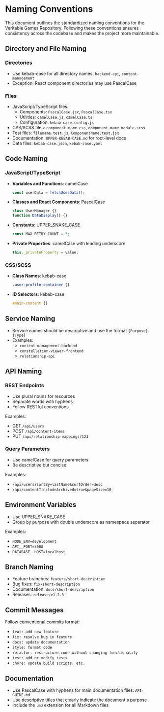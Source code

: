 # Naming Conventions

This document outlines the standardized naming conventions for the Veritable Games Repository. Following these conventions ensures consistency across the codebase and makes the project more maintainable.

## Directory and File Naming

### Directories

- Use kebab-case for all directory names: `backend-api`, `content-management`
- Exception: React component directories may use PascalCase

### Files

- JavaScript/TypeScript files:
  - Components: `PascalCase.jsx`, `PascalCase.tsx`
  - Utilities: `camelCase.js`, `camelCase.ts`
  - Configuration: `kebab-case.config.js`
- CSS/SCSS files: `component-name.css`, `component-name.module.scss`
- Test files: `filename.test.js`, `ComponentName.test.jsx`
- Documentation: `UPPER-KEBAB-CASE.md` for root-level docs
- Data files: `kebab-case.json`, `kebab-case.yaml`

## Code Naming

### JavaScript/TypeScript

- **Variables and Functions**: camelCase
  ```javascript
  const userData = fetchUserData();
  ```

- **Classes and React Components**: PascalCase
  ```javascript
  class UserManager {}
  function DataDisplay() {}
  ```

- **Constants**: UPPER_SNAKE_CASE
  ```javascript
  const MAX_RETRY_COUNT = 3;
  ```

- **Private Properties**: camelCase with leading underscore
  ```javascript
  this._privateProperty = value;
  ```

### CSS/SCSS

- **Class Names**: kebab-case
  ```css
  .user-profile-container {}
  ```

- **ID Selectors**: kebab-case
  ```css
  #main-content {}
  ```

## Service Naming

- Service names should be descriptive and use the format `{Purpose}-{Type}`
- Examples:
  - `content-management-backend`
  - `constellation-viewer-frontend`
  - `relationship-api`

## API Naming

### REST Endpoints

- Use plural nouns for resources
- Separate words with hyphens
- Follow RESTful conventions

Examples:
- GET `/api/users`
- POST `/api/content-items`
- PUT `/api/relationship-mappings/123`

### Query Parameters

- Use camelCase for query parameters
- Be descriptive but concise

Examples:
- `/api/users?sortBy=lastName&sortOrder=desc`
- `/api/content?includeArchived=true&pageSize=10`

## Environment Variables

- Use UPPER_SNAKE_CASE
- Group by purpose with double underscore as namespace separator

Examples:
- `NODE_ENV=development`
- `API__PORT=3000`
- `DATABASE__HOST=localhost`

## Branch Naming

- Feature branches: `feature/short-description`
- Bug fixes: `fix/short-description`
- Documentation: `docs/short-description`
- Releases: `release/v1.2.3`

## Commit Messages

Follow conventional commits format:
- `feat: add new feature`
- `fix: resolve bug in feature`
- `docs: update documentation`
- `style: format code`
- `refactor: restructure code without changing functionality`
- `test: add or modify tests`
- `chore: update build scripts, etc.`

## Documentation

- Use PascalCase with hyphens for main documentation files: `API-GUIDE.md`
- Use descriptive titles that clearly indicate the document's purpose
- Include the `.md` extension for all Markdown files